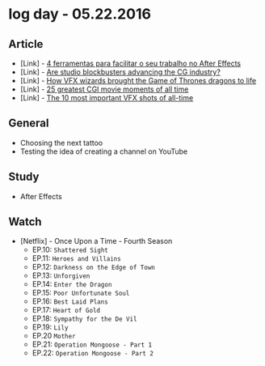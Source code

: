 # log day - 05.22.2016

## Article 

- \[Link\] - [4 ferramentas para facilitar o seu trabalho no After Effects](http://andresarti.com.br/4-ferramentas-para-facilitar-o-seu-trabalho-effects/)
- \[Link\] - [Are studio blockbusters advancing the CG industry?](http://www.creativebloq.com/vfx/are-studio-blockbusters-advancing-cg-industry-41619881)
- \[Link\] - [How VFX wizards brought the Game of Thrones dragons to life](http://www.creativebloq.com/vfx/game-of-thrones-dragons-61515457)
- \[Link\] - [25 greatest CGI movie moments of all time](http://www.creativebloq.com/3d-tips/cgi-movie-moments-1234014)
- \[Link\] - [The 10 most important VFX shots of all-time](http://www.creativebloq.com/vfx/most-important-shots-all-time-121518528)


## General 

- Choosing the next tattoo
- Testing the idea of ​​creating a channel on YouTube


## Study

- After Effects


## Watch

- \[Netflix\] - Once Upon a Time - Fourth Season
  - EP.10: `Shattered Sight`
  - EP.11: `Heroes and Villains`
  - EP.12: `Darkness on the Edge of Town`
  - EP.13: `Unforgiven`
  - EP.14: `Enter the Dragon`
  - EP.15: `Poor Unfortunate Soul`
  - EP.16: `Best Laid Plans`
  - EP.17: `Heart of Gold`
  - EP.18: `Sympathy for the De Vil`
  - EP.19: `Lily`
  - EP.20 `Mother`
  - EP.21: `Operation Mongoose - Part 1`
  - EP.22: `Operation Mongoose - Part 2`
